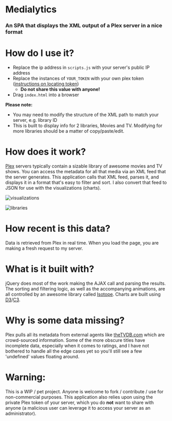 # Medialytics
### An SPA that displays the XML output of a Plex server in a nice format

# How do I use it?

* Replace the ip address in `scripts.js` with your server's public IP address
* Replace the instances of `YOUR_TOKEN` with your own plex token ([instructions on locating token](https://support.plex.tv/articles/204059436-finding-an-authentication-token-x-plex-token/))
  * **Do not share this value with anyone!**
* Drag `index.html` into a browser

**Please note:**
* You may need to modify the structure of the XML path to match your server, e.g. library ID
* This is built to display info for 2 libraries, Movies and TV. Modifying for more libraries should be a matter of copy/paste/edit.

# How does it work?
[Plex](http://www.plex.tv) servers typically contain a sizable library of awesome movies and TV shows. You can
access the metadata for all that media via an XML feed that the server generates.
This application calls that XML feed, parses it, and displays it in a format that's
easy to filter and sort. I also convert that feed to JSON for use with the visualizations (charts).

![visualizations](https://i.imgur.com/9T3tiNQ.png)

![libraries](https://i.imgur.com/I73CQBb.jpg)

# How recent is this data?
Data is retrieved from Plex in real time. When you load the page, you are making a fresh request to my server.

# What is it built with?
jQuery does most of the work making the AJAX call and parsing the results. The sorting
and filtering logic, as well as the accompanying animations, are all controlled by
an awesome library called [Isotope](https://isotope.metafizzy.co).
Charts are built using [D3](https://d3js.org/)/[C3](https://c3js.org/).

# Why is some data missing?
Plex pulls all its metadata from external agents like [theTVDB.com](http://thetvdb.com) which are
crowd-sourced information. Some of the more obscure titles have incomplete data,
especially when it comes to ratings, and I have not bothered to handle all the edge
cases yet so you'll still see a few 'undefined' values floating around.

# Warning:
This is a WIP / pet project. Anyone is welcome to fork / contribute / use for non-commercial purposes.
This application also relies upon using the private Plex token of your server, which you do **not** want to share
with anyone (a malicious user can leverage it to access your server as an administrator).